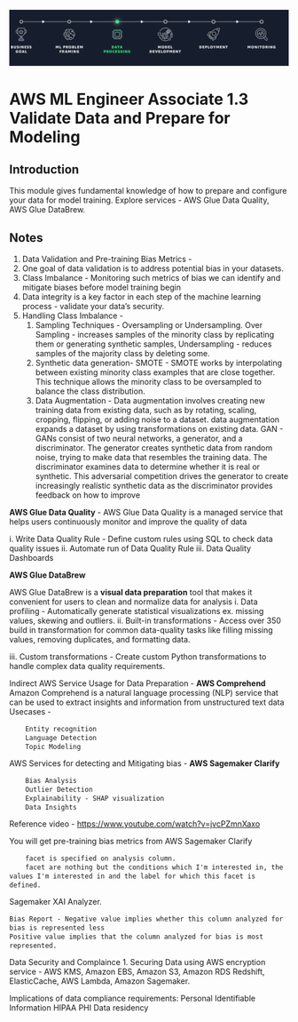 
![placeholder image](ValidateDataAndPrepare.png)

# AWS ML Engineer Associate 1.3 Validate Data and Prepare for Modeling

## Introduction

This module gives fundamental knowledge of how to prepare and configure your data for model training.
Explore services - AWS Glue Data Quality, AWS Glue DataBrew. 

## Notes
1. Data Validation and Pre-training Bias Metrics - 
2. One goal of data validation is to address potential bias in your datasets.
3. Class Imbalance - Monitoring such metrics of bias we can identify and mitigate biases before model training begin
4. Data integrity is a key factor in each step of the machine learning process - validate your data’s security.
5. Handling Class Imbalance - 
     1. Sampling Techniques - Oversampling or Undersampling.
     Over Sampling - increases samples of the minority class by replicating them or generating synthetic samples, 
     Undersampling - reduces samples of the majority class by deleting some. 
     2. Synthetic data generation- SMOTE -  SMOTE works by interpolating between existing minority class examples that are close together. This technique allows the minority class to be oversampled to balance the class distribution.
     3. Data Augmentation - Data augmentation involves creating new training data from existing data, such as by rotating, scaling, cropping, flipping, or adding noise to a dataset. data augmentation expands a dataset by using transformations on existing data.
     GAN - GANs consist of two neural networks, a generator, and a discriminator. The generator creates synthetic data from random noise, trying to make data that resembles the training data. The discriminator examines data to determine whether it is real or synthetic. This adversarial competition drives the generator to create increasingly realistic synthetic data as the discriminator provides feedback on how to improve

**AWS Glue Data Quality** - AWS Glue Data Quality is a managed service that helps users continuously monitor and improve the quality of data


i. Write Data Quality Rule - Define custom rules using SQL to check data quality issues
ii. Automate run of Data Quality Rule
iii.  Data Quality Dashboards

**AWS Glue DataBrew**

AWS Glue DataBrew is a **visual data preparation** tool that makes it convenient for users to clean and normalize data for analysis
i. Data profiling - Automatically generate statistical visualizations ex. missing values, skewing and outliers. 
ii. Built-in transformations - Access over 350 build in transformation for common data-quality tasks like filling missing values, removing duplicates, and formatting data.

iii. Custom transformations - Create custom Python transformations to handle complex data quality requirements.

Indirect AWS Service Usage for Data Preparation - **AWS Comprehend**
Amazon Comprehend is a natural language processing (NLP) service that can be used to extract insights and information from unstructured text data
        Usecases - 

        Entity recognition
        Language Detection
        Topic Modeling 

AWS Services for detecting and Mitigating bias - **AWS Sagemaker Clarify**

        Bias Analysis
        Outlier Detection
        Explainability - SHAP visualization
        Data Insights

Reference video - https://www.youtube.com/watch?v=jvcPZmnXaxo

You will get pre-training bias metrics from AWS Sagemaker Clarify 
        
        facet is specified on analysis column.
        facet are nothing but the conditions which I'm interested in, the values I'm interested in and the label for which this facet is defined.
Sagemaker XAI Analyzer.

    Bias Report - Negative value implies whether this column analyzed for bias is represented less
    Positive value implies that the column analyzed for bias is most represented.


Data Security and Complaince 
    1. Securing Data using AWS encryption service - AWS KMS, Amazon EBS, Amazon S3, Amazon RDS
    Redshift, ElasticCache, AWS Lambda, Amazon Sagemaker.

Implications of data compliance requirements:
Personal Identifiable Information
HIPAA
PHI
Data residency
